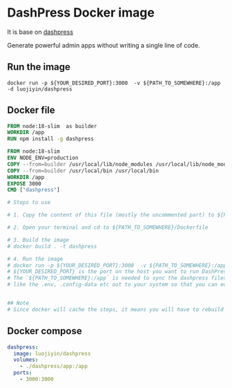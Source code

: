 # DashPress Docker image

It is base on [dashpress⁠][1]

Generate powerful admin apps without writing a single line of code.

## Run the image

```shell
docker run -p ${YOUR_DESIRED_PORT}:3000  -v ${PATH_TO_SOMEWHERE}:/app -d luojiyin/dashpress
```

## Docker file

```dockerfile
FROM node:18-slim  as builder
WORKDIR /app
RUN npm install -g dashpress

FROM node:18-slim
ENV NODE_ENV=production
COPY --from=builder /usr/local/lib/node_modules /usr/local/lib/node_modules
COPY --from=builder /usr/local/bin /usr/local/bin
WORKDIR /app
EXPOSE 3000
CMD ["dashpress"]

# Steps to use

# 1. Copy the content of this file (mostly the uncommented part) to ${PATH_TO_SOMEWHERE}/Dockerfile

# 2. Open your terminal and cd to ${PATH_TO_SOMEWHERE}/Dockerfile

# 3. Build the image
# docker build . -t dashpress

# 4. Run the image
# docker run -p ${YOUR_DESIRED_PORT}:3000  -v ${PATH_TO_SOMEWHERE}:/app -d dashpress
# ${YOUR_DESIRED_PORT} is the port on the host you want to run DashPress on
# The `${PATH_TO_SOMEWHERE}:/app` is needed to sync the dashpress files
# like the .env, .config-data etc out to your system so that you can edit/view it easily


## Note
# Since docker will cache the steps, it means you will have to rebuild the image often so that you are always running on the latest version
```

## Docker compose

```yml
dashpress:
  image: luojiyin/dashpress
  volumes:
    - ./dashpress/app:/app
  ports:
    - 3000:3000
```

[1]: https://github.com/dashpresshq/dashpress
